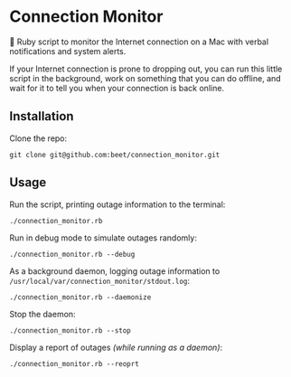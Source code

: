 # Connection Monitor

📢 Ruby script to monitor the Internet connection on a Mac with verbal notifications and system alerts.

If your Internet connection is prone to dropping out, you can run this little script in the background, work on something that you can do offline, and wait for it to tell you when your connection is back online.

## Installation

Clone the repo:

    git clone git@github.com:beet/connection_monitor.git

## Usage

Run the script, printing outage information to the terminal:

    ./connection_monitor.rb

Run in debug mode to simulate outages randomly:

    ./connection_monitor.rb --debug

As a background daemon, logging outage information to `/usr/local/var/connection_monitor/stdout.log`:

    ./connection_monitor.rb --daemonize


Stop the daemon:

    ./connection_monitor.rb --stop

Display a report of outages _(while running as a daemon)_:

    ./connection_monitor.rb --reoprt
